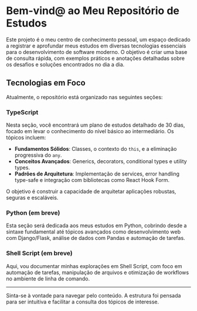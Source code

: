 # Bem-vind@ ao Meu Repositório de Estudos

Este projeto é o meu centro de conhecimento pessoal, um espaço dedicado a registrar e aprofundar meus estudos em diversas tecnologias essenciais para o desenvolvimento de software moderno. O objetivo é criar uma base de consulta rápida, com exemplos práticos e anotações detalhadas sobre os desafios e soluções encontrados no dia a dia.

## Tecnologias em Foco

Atualmente, o repositório está organizado nas seguintes seções:

### **TypeScript**

Nesta seção, você encontrará um plano de estudos detalhado de 30 dias, focado em levar o conhecimento do nível básico ao intermediário. Os tópicos incluem:

- **Fundamentos Sólidos**: Classes, o contexto do `this`, e a eliminação progressiva do `any`.
- **Conceitos Avançados**: Generics, decorators, conditional types e utility types.
- **Padrões de Arquitetura**: Implementação de services, error handling type-safe e integração com bibliotecas como React Hook Form.

O objetivo é construir a capacidade de arquitetar aplicações robustas, seguras e escaláveis.

### **Python (em breve)**

Esta seção será dedicada aos meus estudos em Python, cobrindo desde a sintaxe fundamental até tópicos avançados como desenvolvimento web com Django/Flask, análise de dados com Pandas e automação de tarefas.

### **Shell Script (em breve)**

Aqui, vou documentar minhas explorações em Shell Script, com foco em automação de tarefas, manipulação de arquivos e otimização de workflows no ambiente de linha de comando.

---

Sinta-se à vontade para navegar pelo conteúdo. A estrutura foi pensada para ser intuitiva e facilitar a consulta dos tópicos de interesse.